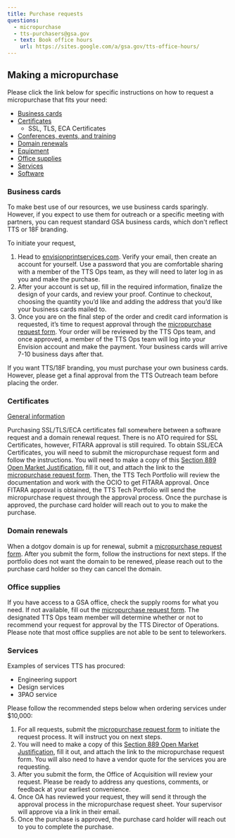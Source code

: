 ```yaml
---
title: Purchase requests
questions:
  - micropurchase
  - tts-purchasers@gsa.gov
  - text: Book office hours
    url: https://sites.google.com/a/gsa.gov/tts-office-hours/
---
```


## Making a micropurchase

Please click the link below for specific instructions on how to request a micropurchase that fits your need:

- [Business cards]({{site.baseurl}}/purchase-requests/#business-cards)
- [Certificates]({{site.baseurl}}/purchase-requests/#certificates)
  - SSL, TLS, ECA Certificates
- [Conferences, events, and training]({{site.baseurl}}/conferences-events-training/)
- [Domain renewals]({{site.baseurl}}/purchase-requests/#domain-renewals)
- [Equipment]({{site.baseurl}}/equipment)
- [Office supplies]({{site.baseurl}}/purchase-requests/#office-supplies)
- [Services]({{site.baseurl}}/purchase-requests/#services)
- [Software]({{site.baseurl}}/software)

### Business cards

To make best use of our resources, we use business cards sparingly. However, if you expect to use them for outreach or a specific meeting with partners, you can request standard GSA business cards, which don't reflect TTS or 18F branding.

To initiate your request,

1. Head to [envisionprintservices.com](https://envisionprintservices.com/). Verify your email, then create an account for yourself. Use a password that you are comfortable sharing with a member of the TTS Ops team, as they will need to later log in as you and make the purchase.
2. After your account is set up, fill in the required information, finalize the design of your cards, and review your proof. Continue to checkout, choosing the quantity you’d like and adding the address that you’d like your business cards mailed to.
3. Once you are on the final step of the order and credit card information is requested, it’s time to request approval through the [micropurchase request form](https://docs.google.com/forms/d/e/1FAIpQLSd-GoOE9xWWfJvdZNRP3SE7mj5ysI_RfM8brxdG8YpyJV9yKA/viewform). Your order will be reviewed by the TTS Ops team, and once approved, a member of the TTS Ops team will log into your Envision account and make the payment. Your business cards will arrive 7-10 business days after that.

If you want TTS/18F branding, you must purchase your own business cards. However, please get a final approval from the TTS Outreach team before placing the order.

### Certificates

[General information](https://before-you-ship.18f.gov/infrastructure/certs/)

Purchasing SSL/TLS/ECA certificates fall somewhere between a software request and a domain renewal request. There is no ATO required for SSL Certificates, however, FITARA approval is still required. To obtain SSL/ECA Certificates, you will need to submit the micropurchase request form and follow the instructions. You will need to make a copy of this [Section 889 Open Market Justification](https://docs.google.com/document/d/1jRMwRi94_O_YJ_0JkvKtRhniitjU2ZMFggXRirL6eOE/edit#heading=h.mw15bdywiu3d), fill it out, and attach the link to the [micropurchase request form](https://docs.google.com/forms/d/e/1FAIpQLSd-GoOE9xWWfJvdZNRP3SE7mj5ysI_RfM8brxdG8YpyJV9yKA/viewform). Then, the TTS Tech Portfolio will review the documentation and work with the OCIO to get FITARA approval. Once FITARA approval is obtained, the TTS Tech Portfolio will send the micropurchase request through the approval process. Once the purchase is approved, the purchase card holder will reach out to you to make the purchase.

### Domain renewals

When a dotgov domain is up for renewal, submit a [micropurchase request form](https://docs.google.com/forms/d/e/1FAIpQLSd-GoOE9xWWfJvdZNRP3SE7mj5ysI_RfM8brxdG8YpyJV9yKA/viewform). After you submit the form, follow the instructions for next steps. If the portfolio does not want the domain to be renewed, please reach out to the purchase card holder so they can cancel the domain.

### Office supplies

If you have access to a GSA office, check the supply rooms for what you need. If not available, fill out the [micropurchase request form](https://docs.google.com/forms/d/e/1FAIpQLSd-GoOE9xWWfJvdZNRP3SE7mj5ysI_RfM8brxdG8YpyJV9yKA/viewform). The designated TTS Ops team member will determine whether or not to recommend your request for approval by the TTS Director of Operations. Please note that most office supplies are not able to be sent to teleworkers.

### Services

Examples of services TTS has procured:

- Engineering support
- Design services
- 3PAO service


Please follow the recommended steps below when ordering services under $10,000:

1. For all requests, submit the [micropurchase request form](https://docs.google.com/forms/d/e/1FAIpQLSd-GoOE9xWWfJvdZNRP3SE7mj5ysI_RfM8brxdG8YpyJV9yKA/viewform) to initiate the request process. It will instruct you on next steps.
2. You will need to make a copy of this [Section 889 Open Market Justification](https://docs.google.com/document/d/1jRMwRi94_O_YJ_0JkvKtRhniitjU2ZMFggXRirL6eOE/edit#heading=h.mw15bdywiu3d), fill it out, and attach the link to the micropurchase request form. You will also need to have a vendor quote for the services you are requesting.
3. After you submit the form, the Office of Acquisition will review your request. Please be ready to address any questions, comments, or feedback at your earliest convenience.
4. Once OA has reviewed your request, they will send it through the approval process in the micropurchase request sheet. Your supervisor will approve via a link in their email. 
5. Once the purchase is approved, the purchase card holder will reach out to you to complete the purchase.


